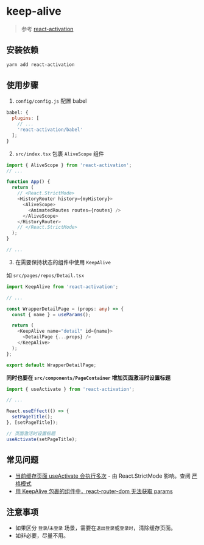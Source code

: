 # keep-alive

> 参考 [react-activation]

## 安装依赖

```bash
yarn add react-activation
```

## 使用步骤

1. `config/config.js` 配置 babel

```javascript
babel: {
  plugins: [
    // ...
    'react-activation/babel'
  ];
}
```

2. `src/index.tsx` 包裹 `AliveScope` 组件

```typescript
import { AliveScope } from 'react-activation';
// ...

function App() {
  return (
    // <React.StrictMode>
    <HistoryRouter history={myHistory}>
      <AliveScope>
        <AnimatedRoutes routes={routes} />
      </AliveScope>
    </HistoryRouter>
    // </React.StrictMode>
  );
}

// ...
```

3. 在需要保持状态的组件中使用 `KeepAlive`

如 `src/pages/repos/Detail.tsx`

```typescript
import KeepAlive from 'react-activation';

// ...

const WrapperDetailPage = (props: any) => {
  const { name } = useParams();

  return (
    <KeepAlive name="detail" id={name}>
      <DetailPage {...props} />
    </KeepAlive>
  );
};

export default WrapperDetailPage;
```

**同时也要在 `src/components/PageContainer` 增加页面激活时设置标题**

```typescript
import { useActivate } from 'react-activation';

// ...

React.useEffect(() => {
  setPageTitle();
}, [setPageTitle]);

// 页面激活时设置标题
useActivate(setPageTitle);
```

## 常见问题

- [当前缓存页面 useActivate 会执行多次](https://github.com/CJY0208/react-activation/issues/111) - 由 React.StrictMode 影响。查阅 [严格模式](https://zh-hans.reactjs.org/docs/strict-mode.html)
- [用 KeepAlive 包裹的组件中，react-router-dom 无法获取 params](https://github.com/CJY0208/react-activation/issues/43)

## 注意事项

- 如果区分 `登录`/`未登录` 场景，需要在`退出登录`或`登录时`，清除缓存页面。
- 如非必要，尽量不用。

[react-activation]: https://www.npmjs.com/package/react-activation
